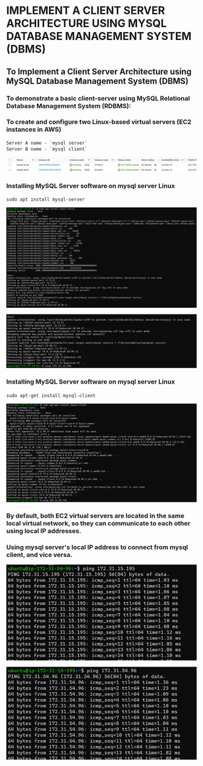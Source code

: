# IMPLEMENT A CLIENT SERVER ARCHITECTURE USING MYSQL DATABASE MANAGEMENT SYSTEM (DBMS)

## To Implement a Client Server Architecture using MySQL Database Management System (DBMS)

### To demonstrate a basic client-server using MySQL Relational Database Management System (RDBMS):

### To create and configure two Linux-based virtual servers (EC2 instances in AWS)

```
Server A name - `mysql server`
Server B name - `mysql client`
```
![server name](./images/server-name.png)

### Installing  MySQL Server software on mysql server Linux

`sudo apt install mysql-server`

![installing mysql server](./images/install-mysqlserver.png)

![installing mysql server](./images/install-mysqlserver2.png)

### Installing  MySQL Server software on mysql server Linux

`sudo apt-get install mysql-client`

![installing mysql client](./images/install-mysqlclient.png)

### By default, both EC2 virtual servers are located in the same local virtual network, so they can communicate to each other using local IP addresses. 

### Using mysql server's local IP address to connect from mysql client, and vice versa.

![communicating with mysql client from mysql server](./images/communicate-1.png)

![communicating with mysql server from mysql client](./images/communicate-2.png)